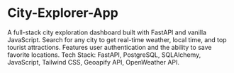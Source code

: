 # City-Explorer-App
A full-stack city exploration dashboard built with FastAPI and vanilla JavaScript. Search for any city to get real-time weather, local time, and top tourist attractions. Features user authentication and the ability to save favorite locations.  Tech Stack: FastAPI, PostgreSQL, SQLAlchemy, JavaScript, Tailwind CSS, Geoapify API, OpenWeather API.
